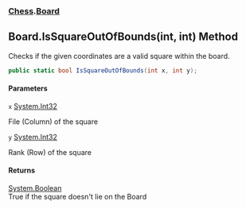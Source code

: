 ### [Chess](Chess.md 'Chess').[Board](Chess.Board.md 'Chess.Board')

## Board.IsSquareOutOfBounds(int, int) Method

Checks if the given coordinates are a valid square within the board.

```csharp
public static bool IsSquareOutOfBounds(int x, int y);
```
#### Parameters

<a name='Chess.Board.IsSquareOutOfBounds(int,int).x'></a>

`x` [System.Int32](https://docs.microsoft.com/en-us/dotnet/api/System.Int32 'System.Int32')

File (Column) of the square

<a name='Chess.Board.IsSquareOutOfBounds(int,int).y'></a>

`y` [System.Int32](https://docs.microsoft.com/en-us/dotnet/api/System.Int32 'System.Int32')

Rank (Row) of the square

#### Returns
[System.Boolean](https://docs.microsoft.com/en-us/dotnet/api/System.Boolean 'System.Boolean')  
True if the square doesn't lie on the Board
